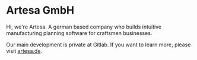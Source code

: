 # Artesa GmbH

Hi, we're Artesa. A german based company who builds intuitive manufacturing planning software for craftsmen businesses.

Our main development is private at Gitlab. If you want to learn more, please visit [artesa.de](https://www.artesa.de).